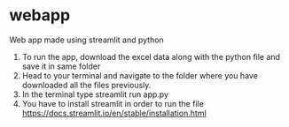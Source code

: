 # webapp
Web app made using streamlit and python 

1) To run the app, download the excel data along with the python file and save it in same folder
2) Head to your terminal and navigate to the folder where you have downloaded all the files previously.
3) In the terminal type streamlit run app.py
4) You have to install streamlit in order to run the file https://docs.streamlit.io/en/stable/installation.html

